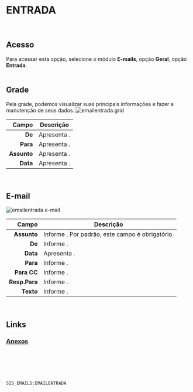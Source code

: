 # ENTRADA
<br>

## Acesso
Para acessar esta opção, selecione o módulo **E-mails**, opção **Geral**, opção **Entrada**.
<br>
<br>

## Grade
Pela grade, podemos visualizar suas principais informações e fazer a manutenção de seus dados.
![emailentrada.grid](https://raw.githubusercontent.com/netforcews/docs-erp/master/e-mails/imagens/emailentrada.grid.png)

Campo | Descrição
--:|---
**De** | Apresenta .
**Para** | Apresenta .
**Assunto** | Apresenta .
**Data** | Apresenta .
<br>

## E-mail
![emailentrada.e-mail](https://raw.githubusercontent.com/netforcews/docs-erp/master/e-mails/imagens/emailentrada.e-mail.png)

Campo | Descrição
--:|---
**Assunto** | Informe . Por padrão, este campo é obrigatório.
**De** | Informe .
**Data** | Apresenta .
**Para** | Informe .
**Para CC** | Informe .
**Resp.Para** | Informe .
**Texto** | Informe .
<br>

## Links
### [Anexos](/geral/emailanexos.md)
<br>
<br>
<br>
<br>

```SIS_EMAILS:EMAILENTRADA```
